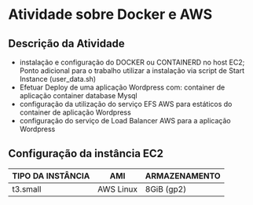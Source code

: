 # Atividade sobre Docker e AWS
## Descrição da Atividade
-  instalação e configuração do DOCKER ou
CONTAINERD no host EC2;
Ponto adicional para o trabalho utilizar a
instalação via script de Start Instance
(user_data.sh)
- Efetuar Deploy de uma aplicação Wordpress
com:
container de aplicação
container database Mysql
- configuração da utilização do serviço EFS
AWS para estáticos do container de aplicação
Wordpress
- configuração do serviço de Load Balancer
AWS para a aplicação Wordpress

## Configuração da instância EC2

| TIPO DA INSTÂNCIA | AMI | ARMAZENAMENTO |
| --- | ----------- | ----------- |
| t3.small | AWS Linux | 8GiB (gp2) |